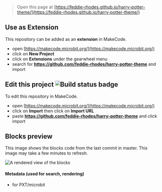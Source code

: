 
> Open this page at [https://feddie-rhodes.github.io/harry-potter-theme/](https://feddie-rhodes.github.io/harry-potter-theme/)

## Use as Extension

This repository can be added as an **extension** in MakeCode.

* open [https://makecode.microbit.org/](https://makecode.microbit.org/)
* click on **New Project**
* click on **Extensions** under the gearwheel menu
* search for **https://github.com/feddie-rhodes/harry-potter-theme** and import

## Edit this project ![Build status badge](https://github.com/feddie-rhodes/harry-potter-theme/workflows/MakeCode/badge.svg)

To edit this repository in MakeCode.

* open [https://makecode.microbit.org/](https://makecode.microbit.org/)
* click on **Import** then click on **Import URL**
* paste **https://github.com/feddie-rhodes/harry-potter-theme** and click import

## Blocks preview

This image shows the blocks code from the last commit in master.
This image may take a few minutes to refresh.

![A rendered view of the blocks](https://github.com/feddie-rhodes/harry-potter-theme/raw/master/.github/makecode/blocks.png)

#### Metadata (used for search, rendering)

* for PXT/microbit
<script src="https://makecode.com/gh-pages-embed.js"></script><script>makeCodeRender("{{ site.makecode.home_url }}", "{{ site.github.owner_name }}/{{ site.github.repository_name }}");</script>
